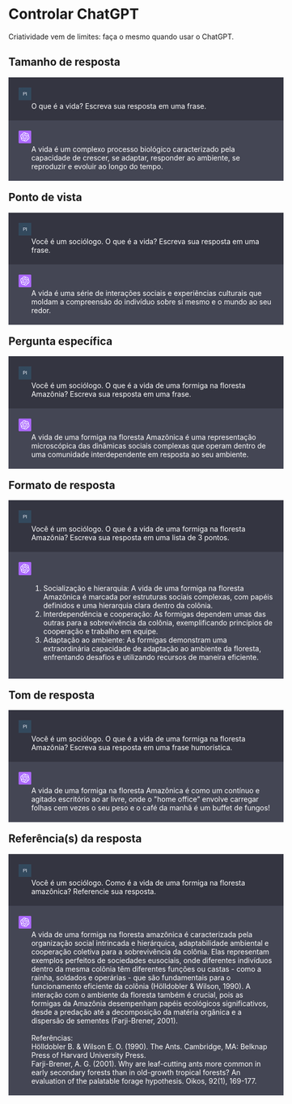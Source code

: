 # Controlar ChatGPT

Criatividade vem de limites: faça o mesmo quando usar o ChatGPT.

## Tamanho de resposta

<div style="width:100%; float:left; background-color:#343541; color:white; padding:20px; margin: 0;">
<div style="width:5%; float:left; padding-right:20px;"><img src="../imagens/PI.png"></div>
<div style="width:95%; float:right">O que é a vida? Escreva sua resposta em uma frase.</div>
</div>

<div style="width:100%; float:left; background-color:#444654; color:white; padding:20px; margin: 0; margin-bottom: 20px;">
<div style="width:5%; float:left; padding-right:20px;"><img src="../imagens/openai.png"></div>
<div style="width:95%; float:right">A vida é um complexo processo biológico caracterizado pela capacidade de crescer, se adaptar, responder ao ambiente, se reproduzir e evoluir ao longo do tempo.</div>
</div>

## Ponto de vista

<div style="width:100%; float:left; background-color:#343541; color:white; padding:20px; margin: 0;">
<div style="width:5%; float:left; padding-right:20px;"><img src="../imagens/PI.png"></div>
<div style="width:95%; float:right">Você é um sociólogo. O que é a vida? Escreva sua resposta em uma frase.</div>
</div>

<div style="width:100%; float:left; background-color:#444654; color:white; padding:20px; margin: 0; margin-bottom: 20px;">
<div style="width:5%; float:left; padding-right:20px;"><img src="../imagens/openai.png"></div>
<div style="width:95%; float:right">A vida é uma série de interações sociais e experiências culturais que moldam a compreensão do indivíduo sobre si mesmo e o mundo ao seu redor.</div>
</div>

## Pergunta específica

<div style="width:100%; float:left; background-color:#343541; color:white; padding:20px; margin: 0;">
<div style="width:5%; float:left; padding-right:20px;"><img src="../imagens/PI.png"></div>
<div style="width:95%; float:right">Você é um sociólogo. O que é a vida de uma formiga na floresta Amazônia? Escreva sua resposta em uma frase.</div>
</div>

<div style="width:100%; float:left; background-color:#444654; color:white; padding:20px; margin: 0; margin-bottom: 20px;">
<div style="width:5%; float:left; padding-right:20px;"><img src="../imagens/openai.png"></div>
<div style="width:95%; float:right">A vida de uma formiga na floresta Amazônica é uma representação microscópica das dinâmicas sociais complexas que operam dentro de uma comunidade interdependente em resposta ao seu ambiente.</div>
</div>

## Formato de resposta

<div style="width:100%; float:left; background-color:#343541; color:white; padding:20px; margin: 0;">
<div style="width:5%; float:left; padding-right:20px;"><img src="../imagens/PI.png"></div>
<div style="width:95%; float:right">Você é um sociólogo. O que é a vida de uma formiga na floresta Amazônia? Escreva sua resposta em uma lista de 3 pontos.</div>
</div>

<div style="width:100%; float:left; background-color:#444654; color:white; padding:20px; margin: 0; margin-bottom: 20px;">
<div style="width:5%; float:left; padding-right:20px;"><img src="../imagens/openai.png"></div>
<div style="width:95%; float:right"><ol><li>Socialização e hierarquia: A vida de uma formiga na floresta Amazônica é marcada por estruturas sociais complexas, com papéis definidos e uma hierarquia clara dentro da colônia.</li><li>Interdependência e cooperação: As formigas dependem umas das outras para a sobrevivência da colônia, exemplificando princípios de cooperação e trabalho em equipe.</li><li>Adaptação ao ambiente: As formigas demonstram uma extraordinária capacidade de adaptação ao ambiente da floresta, enfrentando desafios e utilizando recursos de maneira eficiente.</li></ol>
</div></div>

## Tom de resposta

<div style="width:100%; float:left; background-color:#343541; color:white; padding:20px; margin: 0;">
<div style="width:5%; float:left; padding-right:20px;"><img src="../imagens/PI.png"></div>
<div style="width:95%; float:right">Você é um sociólogo. O que é a vida de uma formiga na floresta Amazônia? Escreva sua resposta em uma frase humorística.</div>
</div>

<div style="width:100%; float:left; background-color:#444654; color:white; padding:20px; margin: 0; margin-bottom: 20px;">
<div style="width:5%; float:left; padding-right:20px;"><img src="../imagens/openai.png"></div>
<div style="width:95%; float:right">A vida de uma formiga na floresta Amazônica é como um contínuo e agitado escritório ao ar livre, onde o "home office" envolve carregar folhas cem vezes o seu peso e o café da manhã é um buffet de fungos!</div></div>

## Referência(s) da resposta

<div style="width:100%; float:left; background-color:#343541; color:white; padding:20px; margin: 0;">
<div style="width:5%; float:left; padding-right:20px;"><img src="../imagens/PI.png"></div>
<div style="width:95%; float:right">Você é um sociólogo. Como é a vida de uma formiga na floresta amazônica? Referencie sua resposta.</div>
</div>

<div style="width:100%; float:left; background-color:#444654; color:white; padding:20px; margin: 0; margin-bottom: 20px;">
<div style="width:5%; float:left; padding-right:20px;"><img src="../imagens/openai.png"></div>
<div style="width:95%; float:right">A vida de uma formiga na floresta amazônica é caracterizada pela organização social intrincada e hierárquica, adaptabilidade ambiental e cooperação coletiva para a sobrevivência da colônia. Elas representam exemplos perfeitos de sociedades eusociais, onde diferentes indivíduos dentro da mesma colônia têm diferentes funções ou castas - como a rainha, soldados e operárias - que são fundamentais para o funcionamento eficiente da colônia (Hölldobler & Wilson, 1990). A interação com o ambiente da floresta também é crucial, pois as formigas da Amazônia desempenham papéis ecológicos significativos, desde a predação até a decomposição da matéria orgânica e a dispersão de sementes (Farji-Brener, 2001).<br><br>
Referências:<br>
Hölldobler B. & Wilson E. O. (1990). The Ants. Cambridge, MA: Belknap Press of Harvard University Press.<br>
Farji-Brener, A. G. (2001). Why are leaf-cutting ants more common in early secondary forests than in old-growth tropical forests? An evaluation of the palatable forage hypothesis. Oikos, 92(1), 169-177.</div></div>
